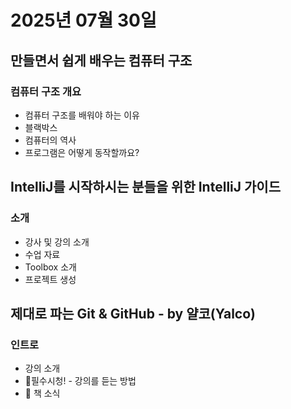 # 2025년 07월 30일

## 만들면서 쉽게 배우는 컴퓨터 구조

### 컴퓨터 구조 개요

- 컴퓨터 구조를 배워야 하는 이유
- 블랙박스
- 컴퓨터의 역사
- 프로그램은 어떻게 동작할까요?

## IntelliJ를 시작하시는 분들을 위한 IntelliJ 가이드

### 소개

- 강사 및 강의 소개
- 수업 자료
- Toolbox 소개
- 프로젝트 생성

## 제대로 파는 Git & GitHub - by 얄코(Yalco)

### 인트로

- 강의 소개
- 🛑필수시청! - 강의를 듣는 방법
- 📙 책 소식
